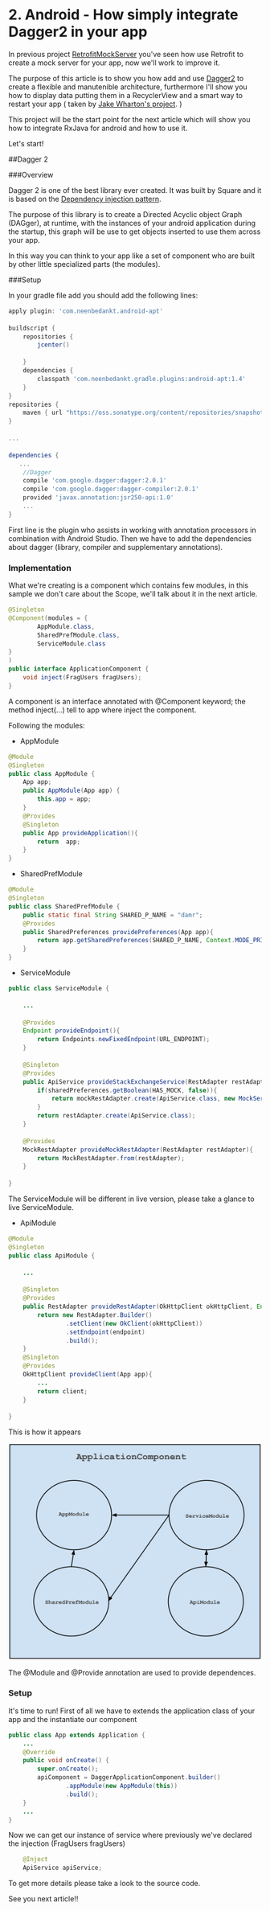 # 2. Android - How simply integrate Dagger2 in your app

In previous project [RetrofitMockServer](https://github.com/ciriti/RetrofitMockServer) you've seen how use Retrofit to create a mock server for your app, now we'll work to improve it. 

The purpose of this article is to show you how add and use [Dagger2](http://google.github.io/dagger/) to create a flexible and manutenible architecture, 
furthermore I'll show you how to display data putting them in a RecyclerView and a smart way to restart your app ( taken by [Jake Wharton's project](https://github.com/JakeWharton). )

This project will be the start point for the next article which will show you how to integrate RxJava for android and how to use it. 

Let's start!

##Dagger 2

###Overview

Dagger 2 is one of the best library ever created. It was built by Square and it is based on the [Dependency injection pattern](https://en.wikipedia.org/wiki/Dependency_injection).

The purpose of this library is to create a Directed Acyclic object Graph (DAGger), at runtime, with the instances of your android application during the startup, this graph will be use to get objects inserted to use them across your app.

In this way you can think to your app like a set of component who are built by other little specialized parts (the modules).

###Setup

In your gradle file add you should add the following lines:
```gradle
apply plugin: 'com.neenbedankt.android-apt'

buildscript {
    repositories {
        jcenter()

    }
    dependencies {
        classpath 'com.neenbedankt.gradle.plugins:android-apt:1.4'
    }
}
repositories {
    maven { url "https://oss.sonatype.org/content/repositories/snapshots" }
}

...

dependencies {
   ...
    //Dagger
    compile 'com.google.dagger:dagger:2.0.1'
    compile 'com.google.dagger:dagger-compiler:2.0.1'
    provided 'javax.annotation:jsr250-api:1.0'
    ...
}

```
First line is the plugin who assists in working with annotation processors in combination with Android Studio.
Then we have to add the dependencies about dagger (library, compiler and supplementary annotations).

### Implementation

What we're creating is a component which contains few modules, in this sample we don't care about the Scope, we'll talk about it in the next article.

```java
@Singleton
@Component(modules = {
        AppModule.class,
        SharedPrefModule.class,
        ServiceModule.class
}
)
public interface ApplicationComponent {
    void inject(FragUsers fragUsers);
}

```
A component is an interface annotated with @Component keyword; the method inject(...) tell to app where inject the component.

Following the modules:

* AppModule
```java
@Module
@Singleton
public class AppModule {
    App app;
    public AppModule(App app) {
        this.app = app;
    }
    @Provides
    @Singleton
    public App provideApplication(){
        return  app;
    }
}
```
* SharedPrefModule
```java
@Module
@Singleton
public class SharedPrefModule {
    public static final String SHARED_P_NAME = "damr";
    @Provides
    public SharedPreferences providePreferences(App app){
        return app.getSharedPreferences(SHARED_P_NAME, Context.MODE_PRIVATE);
    }
}
```
* ServiceModule
```java
public class ServiceModule {

    ...

    @Provides
    Endpoint provideEndpoint(){
        return Endpoints.newFixedEndpoint(URL_ENDPOINT);
    }

    @Singleton
    @Provides
    public ApiService provideStackExchangeService(RestAdapter restAdapter, SharedPreferences sharedPreferences, MockRestAdapter mockRestAdapter){
        if(sharedPreferences.getBoolean(HAS_MOCK, false)){
            return mockRestAdapter.create(ApiService.class, new MockService());
        }
        return restAdapter.create(ApiService.class);
    }

    @Provides
    MockRestAdapter provideMockRestAdapter(RestAdapter restAdapter){
        return MockRestAdapter.from(restAdapter);
    }

}
```
The ServiceModule will be different in live version, please take a glance to live ServiceModule.

* ApiModule
```java
@Module
@Singleton
public class ApiModule {

    ...

    @Singleton
    @Provides
    public RestAdapter provideRestAdapter(OkHttpClient okHttpClient, Endpoint endpoint){
        return new RestAdapter.Builder()
                .setClient(new OkClient(okHttpClient))
                .setEndpoint(endpoint)
                .build();
    }
    @Singleton
    @Provides
    OkHttpClient provideClient(App app){
        ...
        return client;
    }

}
```

This is how it appears

![Component](art/component.png)

The @Module and @Provide annotation are used to provide dependences.

### Setup

It's time to run! First of all we have to extends the application class of your app and the instantiate our component

```java
public class App extends Application {
    ...
    @Override
    public void onCreate() {
        super.onCreate();
        apiComponent = DaggerApplicationComponent.builder()
                .appModule(new AppModule(this))
                .build();
    }
    ...
}
```

Now we can get our instance of service where previously we've declared the injection (FragUsers fragUsers)

```java
    @Inject
    ApiService apiService;
```

To get more details please take a look to the source code. 

See you next article!!
